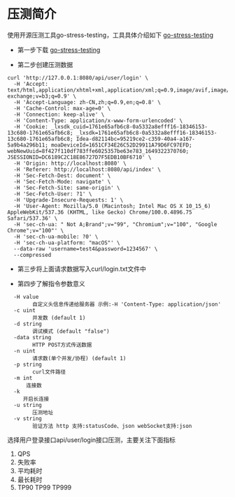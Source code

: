 
# 压测简介
使用开源压测工具go-stress-testing，工具具体介绍如下
[go-stress-testing](https://github.com/link1st/go-stress-testing)


- 第一步下载 [go-stress-testing](https://github.com/link1st/go-stress-testing/releases)

- 第二步创建压测数据
```
curl 'http://127.0.0.1:8080/api/user/login' \
  -H 'Accept: text/html,application/xhtml+xml,application/xml;q=0.9,image/avif,image/webp,image/apng,*/*;q=0.8,application/signed-exchange;v=b3;q=0.9' \
  -H 'Accept-Language: zh-CN,zh;q=0.9,en;q=0.8' \
  -H 'Cache-Control: max-age=0' \
  -H 'Connection: keep-alive' \
  -H 'Content-Type: application/x-www-form-urlencoded' \
  -H 'Cookie: _lxsdk_cuid=1761e65afb6c8-0a5332a8efff16-18346153-13c680-1761e65afb6c8; _lxsdk=1761e65afb6c8-0a5332a8efff16-18346153-13c680-1761e65afb6c8; Idea-d82114bc=95219ce2-c359-40a4-a167-5a9b4a296b11; moaDeviceId=1651CF34E26C52D29911A79D6FC97EFD; webNewUuid=8f427f110df783ffe6025357be63e783_1649322370760; JSESSIONID=DC6189C2C18E86727D7F5EDB10BF6710' \
  -H 'Origin: http://localhost:8080' \
  -H 'Referer: http://localhost:8080/api/index' \
  -H 'Sec-Fetch-Dest: document' \
  -H 'Sec-Fetch-Mode: navigate' \
  -H 'Sec-Fetch-Site: same-origin' \
  -H 'Sec-Fetch-User: ?1' \
  -H 'Upgrade-Insecure-Requests: 1' \
  -H 'User-Agent: Mozilla/5.0 (Macintosh; Intel Mac OS X 10_15_6) AppleWebKit/537.36 (KHTML, like Gecko) Chrome/100.0.4896.75 Safari/537.36' \
  -H 'sec-ch-ua: " Not A;Brand";v="99", "Chromium";v="100", "Google Chrome";v="100"' \
  -H 'sec-ch-ua-mobile: ?0' \
  -H 'sec-ch-ua-platform: "macOS"' \
  --data-raw 'username=test4&password=1234567' \
  --compressed

```
- 第三步将上面请求数据写入curl/login.txt文件中

- 第四步了解指令参数意义
```
  -H value
    	自定义头信息传递给服务器 示例:-H 'Content-Type: application/json'
  -c uint
    	并发数 (default 1)
  -d string
    	调试模式 (default "false")
  -data string
    	HTTP POST方式传送数据
  -n uint
    	请求数(单个并发/协程) (default 1)
  -p string
    	curl文件路径
  -m int 
      连接数
  -k 
     开启长连接         
  -u string
    	压测地址
  -v string
    	验证方法 http 支持:statusCode、json webSocket支持:json
```

选择用户登录接口api/user/login接口压测，主要关注下面指标
1. QPS
2. 失败率
3. 平均耗时
4. 最长耗时
5. TP90 TP99 TP999

